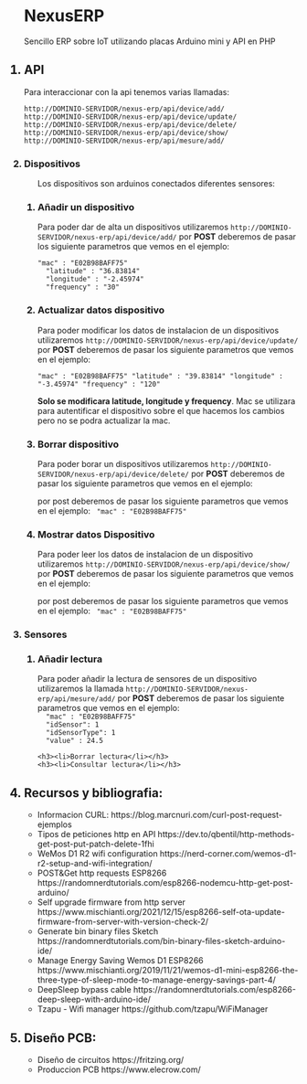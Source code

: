 <ol>
<h1>NexusERP</h1>
Sencillo ERP sobre IoT utilizando placas Arduino mini y API en PHP

<h2><li>API</li></h2>
Para interaccionar con la api tenemos varias llamadas:

<code>http://DOMINIO-SERVIDOR/nexus-erp/api/device/add/
http://DOMINIO-SERVIDOR/nexus-erp/api/device/update/
http://DOMINIO-SERVIDOR/nexus-erp/api/device/delete/
http://DOMINIO-SERVIDOR/nexus-erp/api/device/show/
http://DOMINIO-SERVIDOR/nexus-erp/api/mesure/add/
</code>

<h3><li>Dispositivos</li></h3>
<ol>
<p>Los dispositivos son arduinos conectados diferentes sensores: </p>

<h3><li>Añadir un dispositivo</li></h3>
<p>Para poder dar de alta un dispositivos utilizaremos <code>http://DOMINIO-SERVIDOR/nexus-erp/api/device/add/</code>
 por <b>POST</b> deberemos de pasar los siguiente parametros que vemos en el ejemplo:</p>
<code>"mac" : "E02B98BAFF75"
  "latitude" : "36.83814"
  "longitude" : "-2.45974"
  "frequency" : "30"
</code>

<h3><li>Actualizar datos dispositivo</li></h3>
<p>Para poder modificar los datos de instalacion de un dispositivos utilizaremos <code>http://DOMINIO-SERVIDOR/nexus-erp/api/device/update/</code>
 por <b>POST</b> deberemos de pasar los siguiente parametros que vemos en el ejemplo:</p>

<code>"mac" : "E02B98BAFF75"
  "latitude" : "39.83814"
  "longitude" : "-3.45974"
  "frequency" : "120"</code>

<p><b>Solo se modificara latitude, longitude y frequency</b>. Mac se utilizara para autentificar el dispositivo sobre el que hacemos los cambios pero no se podra actualizar la mac.</p>

<h3><li>Borrar dispositivo</li></h3>
<p>Para poder borar un dispositivos utilizaremos <code>http://DOMINIO-SERVIDOR/nexus-erp/api/device/delete/</code>
 por <b>POST</b> deberemos de pasar los siguiente parametros que vemos en el ejemplo:</p>

por post deberemos de pasar los siguiente parametros que vemos en el ejemplo:
<code>
  "mac" : "E02B98BAFF75"</code>

  <h3><li>Mostrar datos Dispositivo</li></h3>
<p>Para poder leer los datos de instalacion de un dispositivo utilizaremos <code>http://DOMINIO-SERVIDOR/nexus-erp/api/device/show/</code>
 por <b>POST</b> deberemos de pasar los siguiente parametros que vemos en el ejemplo:</p>

por post deberemos de pasar los siguiente parametros que vemos en el ejemplo:
<code>
  "mac" : "E02B98BAFF75"</code>

</ol>

<h3><li>Sensores</li></h3>
<ol>
    <h3><li>Añadir lectura</li></h3>
    <p>Para poder añadir la lectura de sensores de un dispositivo utilizaremos la llamada <code>http://DOMINIO-SERVIDOR/nexus-erp/api/mesure/add/</code>
 por <b>POST</b> deberemos de pasar los siguiente parametros que vemos en el ejemplo:
    <code>
  "mac" : "E02B98BAFF75"
  "idSensor": 1
  "idSensorType": 1
  "value" : 24.5</code>
    </p>

    <h3><li>Borrar lectura</li></h3>
    <h3><li>Consultar lectura</li></h3>
</ol>

<h2><li>Recursos y bibliografia:</li></h2>
<ul>
<li>Informacion CURL: https://blog.marcnuri.com/curl-post-request-ejemplos</li>
<li>Tipos de peticiones http en API https://dev.to/qbentil/http-methods-get-post-put-patch-delete-1fhi</li>
<li>WeMos D1 R2 wifi configuration https://nerd-corner.com/wemos-d1-r2-setup-and-wifi-integration/</li>
<li>POST&Get http requests ESP8266 https://randomnerdtutorials.com/esp8266-nodemcu-http-get-post-arduino/</li>
<li>Self upgrade firmware from http server https://www.mischianti.org/2021/12/15/esp8266-self-ota-update-firmware-from-server-with-version-check-2/</li>
<li>Generate bin binary files Sketch https://randomnerdtutorials.com/bin-binary-files-sketch-arduino-ide/</li>
<li>Manage Energy Saving Wemos D1 ESP8266 https://www.mischianti.org/2019/11/21/wemos-d1-mini-esp8266-the-three-type-of-sleep-mode-to-manage-energy-savings-part-4/</li>
<li>DeepSleep bypass cable https://randomnerdtutorials.com/esp8266-deep-sleep-with-arduino-ide/</li>
<li>Tzapu - Wifi manager https://github.com/tzapu/WiFiManager</li>
</ul>

<h2><li>Diseño PCB:</li></h2>
<ul>
 <li>Diseño de circuitos https://fritzing.org/</li>
 <li>Produccion PCB https://www.elecrow.com/</li>
 </ul>
</ol>
